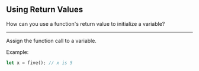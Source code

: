 ## Using Return Values

How can you use a function's return value to initialize a variable?

---

Assign the function call to a variable.

Example:
```rust
let x = five(); // x is 5
```

